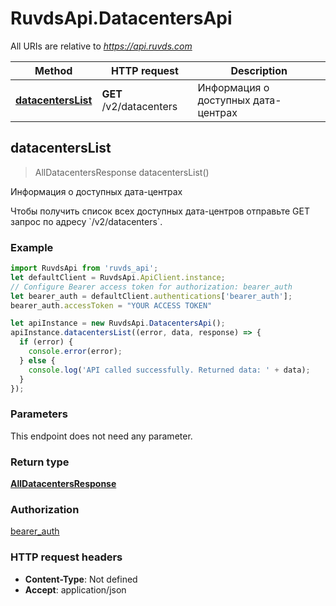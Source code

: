 # RuvdsApi.DatacentersApi

All URIs are relative to *https://api.ruvds.com*

Method | HTTP request | Description
------------- | ------------- | -------------
[**datacentersList**](DatacentersApi.md#datacentersList) | **GET** /v2/datacenters | Информация о доступных дата-центрах



## datacentersList

> AllDatacentersResponse datacentersList()

Информация о доступных дата-центрах

Чтобы получить список всех доступных дата-центров отправьте GET запрос по адресу &#x60;/v2/datacenters&#x60;. 

### Example

```javascript
import RuvdsApi from 'ruvds_api';
let defaultClient = RuvdsApi.ApiClient.instance;
// Configure Bearer access token for authorization: bearer_auth
let bearer_auth = defaultClient.authentications['bearer_auth'];
bearer_auth.accessToken = "YOUR ACCESS TOKEN"

let apiInstance = new RuvdsApi.DatacentersApi();
apiInstance.datacentersList((error, data, response) => {
  if (error) {
    console.error(error);
  } else {
    console.log('API called successfully. Returned data: ' + data);
  }
});
```

### Parameters

This endpoint does not need any parameter.

### Return type

[**AllDatacentersResponse**](AllDatacentersResponse.md)

### Authorization

[bearer_auth](../README.md#bearer_auth)

### HTTP request headers

- **Content-Type**: Not defined
- **Accept**: application/json

